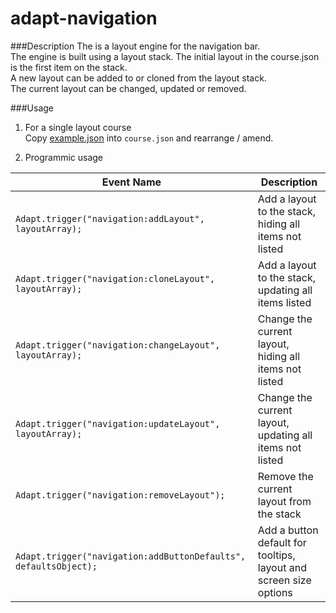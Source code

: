 # adapt-navigation
    

###Description
The is a layout engine for the navigation bar.   
The engine is built using a layout stack. The initial layout in the course.json is the first item on the stack.  
A new layout can be added to or cloned from the layout stack.  
The current layout can be changed, updated or removed.  

###Usage

1. For a single layout course  
Copy [example.json](https://github.com/cgkineo/adapt-navigation/blob/develop/example.json) into ``course.json`` and rearrange / amend.

2. Programmic usage


| Event Name | Description |
| --- | --- |
| ``Adapt.trigger("navigation:addLayout", layoutArray);`` | Add a layout to the stack, hiding all items not listed |
| ``Adapt.trigger("navigation:cloneLayout", layoutArray);`` | Add a layout to the stack, updating all items listed |
| ``Adapt.trigger("navigation:changeLayout", layoutArray);`` | Change the current layout, hiding all items not listed |
| ``Adapt.trigger("navigation:updateLayout", layoutArray);`` | Change the current layout, updating all items not listed |
| ``Adapt.trigger("navigation:removeLayout");`` | Remove the current layout from the stack |
| ``Adapt.trigger("navigation:addButtonDefaults", defaultsObject);`` | Add a button default for tooltips, layout and screen size options |